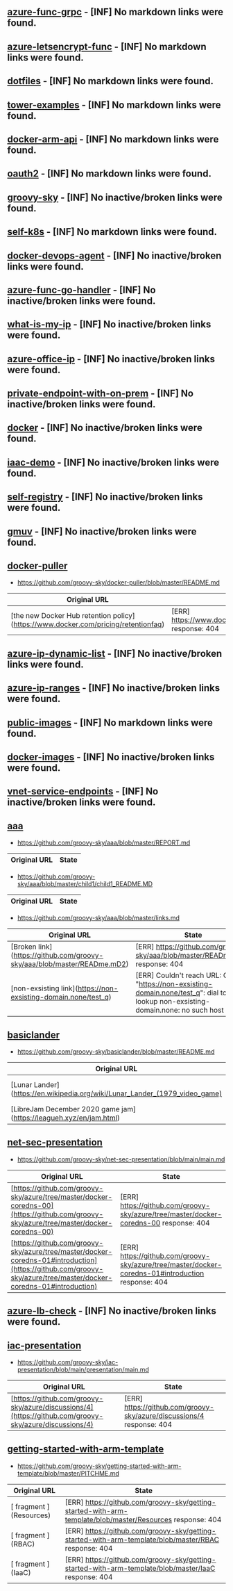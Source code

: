 
## [azure-func-grpc](https://github.com/groovy-sky/azure-func-grpc) - [INF] No markdown links were found.
## [azure-letsencrypt-func](https://github.com/groovy-sky/azure-letsencrypt-func) - [INF] No markdown links were found.
## [dotfiles](https://github.com/groovy-sky/dotfiles) - [INF] No markdown links were found.
## [tower-examples](https://github.com/groovy-sky/tower-examples) - [INF] No markdown links were found.
## [docker-arm-api](https://github.com/groovy-sky/docker-arm-api) - [INF] No markdown links were found.
## [oauth2](https://github.com/groovy-sky/oauth2) - [INF] No markdown links were found.
## [groovy-sky](https://github.com/groovy-sky/groovy-sky) - [INF] No inactive/broken links were found.
## [self-k8s](https://github.com/groovy-sky/self-k8s) - [INF] No markdown links were found.
## [docker-devops-agent](https://github.com/groovy-sky/docker-devops-agent) - [INF] No inactive/broken links were found.
## [azure-func-go-handler](https://github.com/groovy-sky/azure-func-go-handler) - [INF] No inactive/broken links were found.
## [what-is-my-ip](https://github.com/groovy-sky/what-is-my-ip) - [INF] No inactive/broken links were found.
## [azure-office-ip](https://github.com/groovy-sky/azure-office-ip) - [INF] No inactive/broken links were found.
## [private-endpoint-with-on-prem](https://github.com/groovy-sky/private-endpoint-with-on-prem) - [INF] No inactive/broken links were found.
## [docker](https://github.com/groovy-sky/docker) - [INF] No inactive/broken links were found.
## [iaac-demo](https://github.com/groovy-sky/iaac-demo) - [INF] No inactive/broken links were found.
## [self-registry](https://github.com/groovy-sky/self-registry) - [INF] No inactive/broken links were found.
## [gmuv](https://github.com/groovy-sky/gmuv) - [INF] No inactive/broken links were found.
## [docker-puller](https://github.com/groovy-sky/docker-puller)
* https://github.com/groovy-sky/docker-puller/blob/master/README.md

| Original URL | State |
| --- | --- |
| \[the new Docker Hub retention policy](https://www.docker.com/pricing/retentionfaq) | [ERR] https://www.docker.com/pricing/retentionfaq response: 404 |

## [azure-ip-dynamic-list](https://github.com/groovy-sky/azure-ip-dynamic-list) - [INF] No inactive/broken links were found.
## [azure-ip-ranges](https://github.com/groovy-sky/azure-ip-ranges) - [INF] No inactive/broken links were found.
## [public-images](https://github.com/groovy-sky/public-images) - [INF] No markdown links were found.
## [docker-images](https://github.com/groovy-sky/docker-images) - [INF] No inactive/broken links were found.
## [vnet-service-endpoints](https://github.com/groovy-sky/vnet-service-endpoints) - [INF] No inactive/broken links were found.
## [aaa](https://github.com/groovy-sky/aaa)
* https://github.com/groovy-sky/aaa/blob/master/REPORT.md

| Original URL | State |
| --- | --- |

* https://github.com/groovy-sky/aaa/blob/master/child1/child1_README.MD

| Original URL | State |
| --- | --- |

* https://github.com/groovy-sky/aaa/blob/master/links.md

| Original URL | State |
| --- | --- |
| \[Broken link](https://github.com/groovy-sky/aaa/blob/master/READme.mD2) | [ERR] https://github.com/groovy-sky/aaa/blob/master/READme.mD2 response: 404 |
| \[non-exsisting link](https://non-exsisting-domain.none/test_q) | [ERR] Couldn't reach URL: Get "https://non-exsisting-domain.none/test_q": dial tcp: lookup non-exsisting-domain.none: no such host |

## [basiclander](https://github.com/groovy-sky/basiclander)
* https://github.com/groovy-sky/basiclander/blob/master/README.md

| Original URL | State |
| --- | --- |
| \[Lunar Lander](https://en.wikipedia.org/wiki/Lunar_Lander_(1979_video_game) | [ERR] https://en.wikipedia.org/wiki/Lunar_Lander_(1979_video_game response: 404 |
| \[LibreJam December 2020 game jam](https://leagueh.xyz/en/jam.html) | [ERR] https://leagueh.xyz/en/jam.html response: 404 |

## [net-sec-presentation](https://github.com/groovy-sky/net-sec-presentation)
* https://github.com/groovy-sky/net-sec-presentation/blob/main/main.md

| Original URL | State |
| --- | --- |
| \[https://github.com/groovy-sky/azure/tree/master/docker-coredns-00](https://github.com/groovy-sky/azure/tree/master/docker-coredns-00) | [ERR] https://github.com/groovy-sky/azure/tree/master/docker-coredns-00 response: 404 |
| \[https://github.com/groovy-sky/azure/tree/master/docker-coredns-01#introduction](https://github.com/groovy-sky/azure/tree/master/docker-coredns-01#introduction) | [ERR] https://github.com/groovy-sky/azure/tree/master/docker-coredns-01#introduction response: 404 |

## [azure-lb-check](https://github.com/groovy-sky/azure-lb-check) - [INF] No inactive/broken links were found.
## [iac-presentation](https://github.com/groovy-sky/iac-presentation)
* https://github.com/groovy-sky/iac-presentation/blob/main/presentation/main.md

| Original URL | State |
| --- | --- |
| \[https://github.com/groovy-sky/azure/discussions/4](https://github.com/groovy-sky/azure/discussions/4) | [ERR] https://github.com/groovy-sky/azure/discussions/4 response: 404 |

## [getting-started-with-arm-template](https://github.com/groovy-sky/getting-started-with-arm-template)
* https://github.com/groovy-sky/getting-started-with-arm-template/blob/master/PITCHME.md

| Original URL | State |
| --- | --- |
| \[ fragment ](Resources) | [ERR] https://github.com/groovy-sky/getting-started-with-arm-template/blob/master/Resources response: 404 |
| \[ fragment ](RBAC) | [ERR] https://github.com/groovy-sky/getting-started-with-arm-template/blob/master/RBAC response: 404 |
| \[ fragment ](IaaC) | [ERR] https://github.com/groovy-sky/getting-started-with-arm-template/blob/master/IaaC response: 404 |

